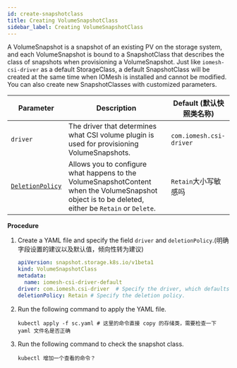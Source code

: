 ```yaml
---
id: create-snapshotclass
title: Creating VolumeSnapshotClass
sidebar_label: Creating VolumeSnapshotClass
---
```


A VolumeSnapshot is a snapshot of an existing PV on the storage system, and each VolumeSnapshot is bound to a SnapshotClass that describes the class of snapshots when provisioning a VolumeSnapshot. Just like `iomesh-csi-driver` as a default StorageClass, a default SnapshotClass will be created at the same time when IOMesh is installed and cannot be modified. You can also create new SnapshotClasses with customized parameters.


|Parameter|Description|Default (默认快照类名称)|
|---|---|---|
|`driver`| The driver that determines what CSI volume plugin is used for provisioning VolumeSnapshots. |`com.iomesh.csi-driver`|
|[`DeletionPolicy`](https://kubernetes.io/docs/concepts/storage/volume-snapshot-classes/)|Allows you to configure what happens to the VolumeSnapshotContent when the VolumeSnapshot object is to be deleted, either be `Retain` or `Delete`.|`Retain`大小写敏感吗|

**Procedure**

1. Create a YAML file and specify the field `driver` and `deletionPolicy`.(明确字段设置的建议以及默认值，倾向性转为建议)

    ```yaml
    apiVersion: snapshot.storage.k8s.io/v1beta1
    kind: VolumeSnapshotClass
    metadata:
      name: iomesh-csi-driver-default 
    driver: com.iomesh.csi-driver  # Specify the driver, which defaults to the driver in iomesh.yaml during manual installation. 
    deletionPolicy: Retain # Specify the deletion policy.
    ```

2. Run the following command to apply the YAML file.
  
    ```
    kubectl apply -f sc.yaml # 这里的命令直接 copy 的存储类，需要检查一下 yaml 文件名是否正确
    ```

3. Run the following command to check the snapshot class.

    ```
    kubectl 增加一个查看的命令？
    ```

